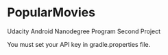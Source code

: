 # PopularMovies
Udacity Android Nanodegree Program Second Project

You must set your API key in gradle.properties file.

